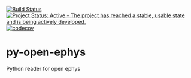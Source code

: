 [![Build Status](https://travis-ci.org/CINPLA/py-open-ephys.svg)](https://travis-ci.org/CINPLA/py-open-ephys)
[![Project Status: Active - The project has reached a stable, usable state and is being actively developed.](http://www.repostatus.org/badges/latest/active.svg)](http://www.repostatus.org/#active)
[![codecov](https://codecov.io/gh/CINPLA/py-open-ephys/branch/dev/graph/badge.svg)](https://codecov.io/gh/CINPLA/py-open-ephys)

# py-open-ephys
Python reader for open ephys
